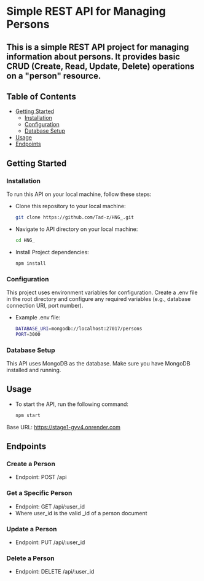 # Simple REST API for Managing Persons

## This is a simple REST API project for managing information about persons. It provides basic CRUD (Create, Read, Update, Delete) operations on a "person" resource.

## Table of Contents

- [Getting Started](#getting-started)
  - [Installation](#installation)
  - [Configuration](#configuration)
  - [Database Setup](#database-setup)
- [Usage](#usage)
- [Endpoints](#endpoints)

## Getting Started

### Installation

To run this API on your local machine, follow these steps:

- Clone this repository to your local machine:

  ```bash
  git clone https://github.com/Tad-z/HNG_.git

  ```

- Navigate to API directory on your local machine:

  ```bash
  cd HNG_

  ```

- Install Project dependencies:
  ```bash
  npm install
  ```

### Configuration

This project uses environment variables for configuration. Create a .env file in the root directory and configure any required variables (e.g., database connection URI, port number).

- Example .env file:
  ```bash
  DATABASE_URI=mongodb://localhost:27017/persons
  PORT=3000
  ```

### Database Setup

This API uses MongoDB as the database. Make sure you have MongoDB installed and running.

## Usage

- To start the API, run the following command:
  ```bash
  npm start
  ```

Base URL: https://stage1-gyv4.onrender.com

## Endpoints

### Create a Person
- Endpoint: POST /api

### Get a Specific Person
- Endpoint: GET /api/:user_id
- Where user_id is the valid _id of a person document

### Update a Person
- Endpoint: PUT /api/:user_id

### Delete a Person
- Endpoint: DELETE /api/:user_id





